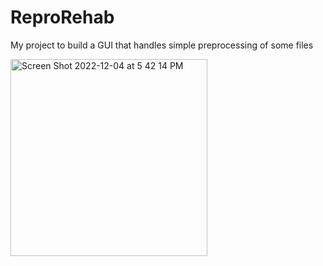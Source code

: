 # ReproRehab
My project to build a GUI that handles simple preprocessing of some files

<img width="315" alt="Screen Shot 2022-12-04 at 5 42 14 PM" src="https://user-images.githubusercontent.com/8701529/205531229-c7c1fad8-b7e8-4db9-8814-c3647d9c76aa.png">
